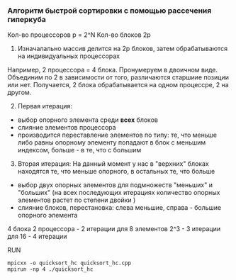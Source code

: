 ### Алгоритм быстрой сортировки с помощью рассечения гиперкуба

Кол-во процессоров p = 2^N 
Кол-во блоков 2p

1. Изначалально массив делится на 2p блоков, затем обрабатываются на индивидуальных процессорах

Например, 2 процессора = 4 блока. Пронумеруем в двоичном виде.
Объединим по 2 в зависимости от того, различаются старшиие позиции или нет.
Получается, 2 блока обрабатывается на одном процессре, 2 на другом.

2. Первая итерация:  
- выбор опорного элемента среди **всех** блоков
- слияние элементов процессора
- производится переставление элементов по типу:
те, что меньше либо равны опорному элементу попадают в блок с меньшим индексом, больше - в те, что с большим

3. Вторая итерация: 
На данный момент у нас в "верхних" блоках находятся те, что меньше опорного, в остальных те, что больше
- выбор двух опорных элементов для подмножеств "меньших" и "больших" (на всех последующих итерациях количество опорных элементов растет по степени двойки )
- слияние блоков, перестановка: слева меньшие, справа - большие опорного элемента

4 блока 2 процессора - 2 итерации
для 8 элементов 2^3 - 3 итерации
для 16 - 4 итерации


RUN
```
mpicxx -o quicksort_hc quicksort_hc.cpp
mpirun -np 4 ./quicksort_hc
```